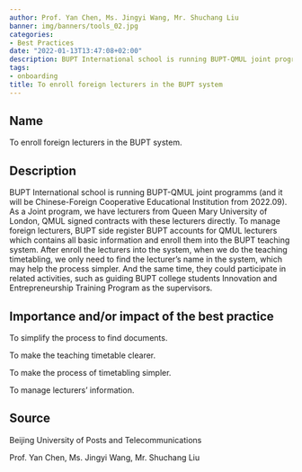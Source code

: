 ```yaml
---
author: Prof. Yan Chen, Ms. Jingyi Wang, Mr. Shuchang Liu 
banner: img/banners/tools_02.jpg
categories:
- Best Practices
date: "2022-01-13T13:47:08+02:00"
description: BUPT International school is running BUPT-QMUL joint programms (and it will be Chinese-Foreign Cooperative Educational Institution from 2022.09). 
tags:
- onboarding
title: To enroll foreign lecturers in the BUPT system 
---
```


## Name

To enroll foreign lecturers in the BUPT system.

## Description

BUPT International school is running BUPT-QMUL joint programms (and it will be Chinese-Foreign Cooperative Educational Institution from 2022.09). As a Joint program, we have lecturers from Queen Mary University of London, QMUL signed contracts with these lecturers directly. To manage foreign lecturers, BUPT side register BUPT accounts for QMUL lecturers which contains all basic information and enroll them into the BUPT teaching system. After enroll the lecturers into the system, when we do the teaching timetabling, we only need to find the lecturer’s name in the system, which may help the process simpler. And the same time, they could participate in related activities, such as guiding BUPT college students Innovation and Entrepreneurship Training Program as the supervisors. 

## Importance and/or impact of the best practice

To simplify the process to find documents. 

To make the teaching timetable clearer.

To make the process of timetabling simpler.

To manage lecturers’ information.


## Source

Beijing University of Posts and Telecommunications

Prof. Yan Chen, Ms. Jingyi Wang, Mr. Shuchang Liu